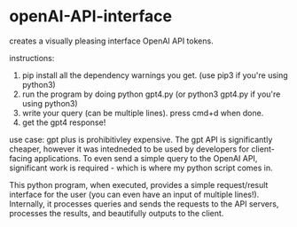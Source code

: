 # openAI-API-interface
creates a visually pleasing interface OpenAI API tokens.

instructions:
1. pip install all the dependency warnings you get. (use pip3 if you're using python3)
2. run the program by doing python gpt4.py (or python3 gpt4.py if you're using python3)
3. write your query (can be multiple lines). press cmd+d when done.
4. get the gpt4 response!

use case:
gpt plus is prohibitivley expensive. The gpt API is significantly cheaper, however it was intedneded to be used by developers for client-facing applications. To even send a simple query to the OpenAI API, significant work is required - which is where my python script comes in.

This python program, when executed, provides a simple request/result interface for the user (you can even have an input of multiple lines!). Internally, it processes queries and sends the requests to the API servers, processes the results, and beautifully outputs to the client.
